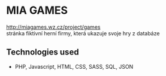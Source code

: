 # MIA GAMES
http://miagames.wz.cz/project/games  
stránka fiktivní herní firmy, která ukazuje svoje hry z databáze  
## Technologies used
- PHP, Javascript, HTML, CSS, SASS, SQL, JSON
